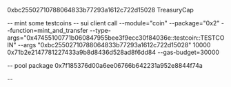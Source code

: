 0xbc25502710788064833b77293a1612c722d15028 TreasuryCap

-- mint some testcoins
-- sui client call --module="coin" --package="0x2" --function=mint_and_transfer --type-args="0x47455100771b060847955bee3f9ecc30f84036e::testcoin::TESTCOIN" --args "0xbc25502710788064833b77293a1612c722d15028" 10000 0x71b2e2147781227433a9b8d8436d528ad8f6dd84 --gas-budget=30000


-- pool package
0x7f185376d00a6ee06766b642231a952e8844f74a

-- 